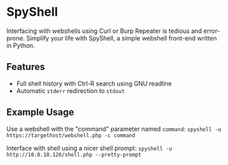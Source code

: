 # SpyShell

Interfacing with webshells using Curl or Burp Repeater is tedious and error-prone. Simplify your life with SpyShell, a simple webshell front-end written in Python.

## Features
 
- Full shell history with Ctrl-R search using GNU readline
- Automatic `stderr` redirection to `stdout`

## Example Usage

Use a webshell with the "command" parameter named `command`:
`spyshell -u https://targethost/webshell.php -c command`

Interface with shell using a nicer shell prompt:
`spyshell -u http://10.0.10.126/shell.php --pretty-prompt`
